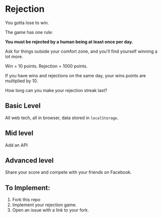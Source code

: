# Rejection

You gotta lose to win.

The game has one rule:

**You must be rejected by a human being at least once per day.**

Ask for things outside your comfort zone, and you'll find yourself winning a lot more.

Win = 10 points.
Rejection = 1000 points.

If you have wins and rejections on the same day, your wins points are multiplied by 10.

How long can you make your rejection streak last?


## Basic Level

All web tech, all in browser, data stored in `localStorage`.

## Mid level

Add an API


## Advanced level

Share your score and compete with your friends on Facebook.


## To Implement:

1. Fork this repo
2. Implement your rejection game.
3. Open an issue with a link to your fork.
